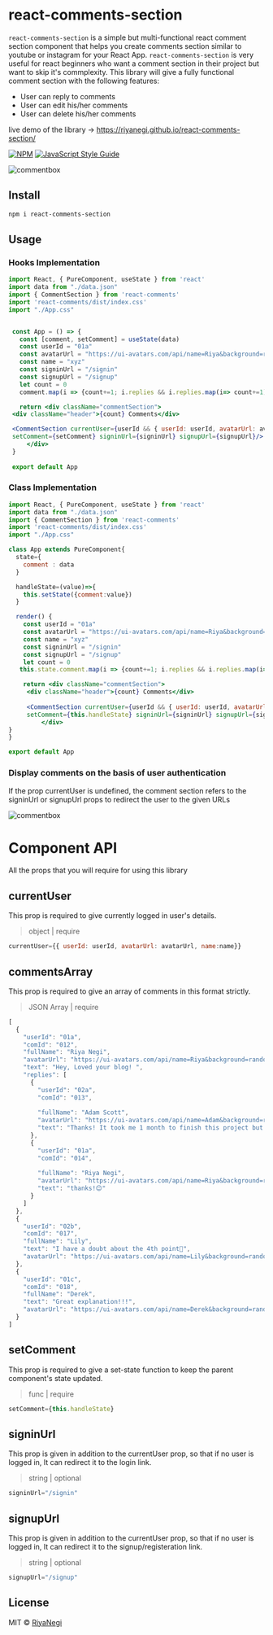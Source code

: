 # react-comments-section

`react-comments-section` is a simple but multi-functional react comment section component that helps you create comments section similar to youtube or instagram for your React App.
`react-comments-section` is very useful for react beginners who want a comment section in their project but want to skip it's commplexity. This library will give a fully functional comment section with the following features: 
  - User can reply to comments  
  - User can edit his/her comments
  - User can delete his/her comments

live demo of the library -> https://riyanegi.github.io/react-comments-section/

[![NPM](https://img.shields.io/npm/v/react-comments.svg)](https://www.npmjs.com/package/react-comments) [![JavaScript Style Guide](https://img.shields.io/badge/code_style-standard-brightgreen.svg)](https://standardjs.com)

![commentbox](https://github.com/RiyaNegi/react-comments-section/blob/main/example/userlogin.png)

## Install

```bash
npm i react-comments-section
```

## Usage

### Hooks Implementation

```jsx
import React, { PureComponent, useState } from 'react'
import data from "./data.json"
import { CommentSection } from 'react-comments'
import 'react-comments/dist/index.css'
import "./App.css"


 const App = () => {
   const [comment, setComment] = useState(data)
   const userId = "01a"
   const avatarUrl = "https://ui-avatars.com/api/name=Riya&background=random"
   const name = "xyz"
   const signinUrl = "/signin"
   const signupUrl = "/signup"
   let count = 0
   comment.map(i => {count+=1; i.replies && i.replies.map(i=> count+=1)} )

   return <div className="commentSection">
 <div className="header">{count} Comments</div>

 <CommentSection currentUser={userId && { userId: userId, avatarUrl: avatarUrl, name: name }} commentsArray={comment}
 setComment={setComment} signinUrl={signinUrl} signupUrl={signupUrl}/>
     </div>
 }
 
 export default App

```

### Class Implementation

```jsx
import React, { PureComponent, useState } from 'react'
import data from "./data.json"
import { CommentSection } from 'react-comments'
import 'react-comments/dist/index.css'
import "./App.css"

class App extends PureComponent{
  state={ 
    comment : data
  }

  handleState=(value)=>{
    this.setState({comment:value})
  }

  render() {
    const userId = "01a"
    const avatarUrl = "https://ui-avatars.com/api/name=Riya&background=random"
    const name = "xyz"
    const signinUrl = "/signin"
    const signupUrl = "/signup"
    let count = 0
   this.state.comment.map(i => {count+=1; i.replies && i.replies.map(i=> count+=1)} )

    return <div className="commentSection">
     <div className="header">{count} Comments</div>
    
     <CommentSection currentUser={userId && { userId: userId, avatarUrl: avatarUrl, name:name }} commentsArray={this.state.comment}
     setComment={this.handleState} signinUrl={signinUrl} signupUrl={signupUrl} />
         </div>
}
}

export default App

```
### Display comments on the basis of user authentication
If the prop currentUser is undefined, the comment section refers to the signinUrl or signupUrl props to redirect the user to the given URLs

![commentbox](https://github.com/RiyaNegi/react-comments-section/blob/main/example/usernotlog.png)




# Component API
All the props that you will require for using this library

## currentUser
This prop is required to give currently logged in user's details.

 > object | require
```jsx
currentUser={{ userId: userId, avatarUrl: avatarUrl, name:name}}
```

## commentsArray
This prop is required to give an array of comments in this format strictly.


 > JSON Array | require
```jsx
[
  {
    "userId": "01a",
    "comId": "012",
    "fullName": "Riya Negi",
    "avatarUrl": "https://ui-avatars.com/api/name=Riya&background=random" ,
    "text": "Hey, Loved your blog! ",
    "replies": [
      {
        "userId": "02a",
        "comId": "013",
  
        "fullName": "Adam Scott",
        "avatarUrl": "https://ui-avatars.com/api/name=Adam&background=random" ,
        "text": "Thanks! It took me 1 month to finish this project but I am glad it helped out someone!🥰"
      },
      {
        "userId": "01a",
        "comId": "014",
  
        "fullName": "Riya Negi",
        "avatarUrl": "https://ui-avatars.com/api/name=Riya&background=random",
        "text": "thanks!😊"
      }
    ]
  },
  {
    "userId": "02b",
    "comId": "017",
    "fullName": "Lily",
    "text": "I have a doubt about the 4th point🤔",
    "avatarUrl": "https://ui-avatars.com/api/name=Lily&background=random"
  },
  {
    "userId": "01c",
    "comId": "018",
    "fullName": "Derek",
    "text": "Great explanation!!!",
    "avatarUrl": "https://ui-avatars.com/api/name=Derek&background=random"
  }
]
```
## setComment
This prop is required to give a set-state function to keep the parent component's state updated.


 > func | require
```jsx
setComment={this.handleState}

```
## signinUrl
This prop is given in addition to the currentUser prop, so  that if no user is logged in, It can redirect it to the login link.


 > string | optional
```jsx
signinUrl="/signin"

```
## signupUrl
This prop is given in addition to the currentUser prop, so  that if no user is logged in, It can redirect it to the signup/registeration link.


 > string | optional
```jsx
signupUrl="/signup"

```




## License

MIT © [RiyaNegi](https://github.com/RiyaNegi)
